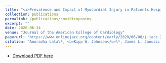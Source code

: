 ```yaml
---
title: "<i>Prevalence and Impact of Myocardial Injury in Patients Hospitalized with COVID-19 Infection</i>"
collection: publications
permalink: /publications/covidtroponins
excerpt: ""
date: 2020-06-14
venue: "Journal of the American College of Cardiology"
paperurl: 'https://www.onlinejacc.org/content/early/2020/06/08/j.jacc.2020.06.007'
citation: "Anuradha Lala\*, <b>Kipp W. Johnson</b>\*, James L. Januzzi, Adam J. Russak, Ishan Paranjpe, Felix Richter, Shan Zhao, Sulaiman Somani, Tielman Van Vleck, Akhil Vaid, Fayzan Chaudhry, Jessica K. De Freitas, Zahi A. Fayad, Sean P. Pinney, Matthew Levin, Alexander Charney, Emilia Bagiella, Jagat Narula, Benjamin S. Glicksberg, Girish Nadkarni, Donna M. Mancini, Valentin Fuster, on behalf of the Mount Sinai Covid Informatics Center. J Am Coll Cardiol. 2020 Jun 08. Epublished DOI:10.1016/j.jacc.2020.06.007."
---
```


<!-- * [PubMed Link](https://www.ncbi.nlm.nih.gov/pubmed/32199845/)i -->
* [Download PDF here](https://kippjohnson.com/files/covid_troponins_prepress.pdf)

<script type='text/javascript' src='https://d1bxh8uas1mnw7.cloudfront.net/assets/embed.js'></script>
<div class='altmetric-embed' data-badge-type="medium-donut" data-doi="10.1016/j.jacc.2020.06.007" data-hide-no-mentions="true" data-hide-less-than="1" class="altmetric-embed"></div>

